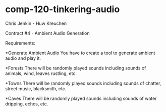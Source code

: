 # comp-120-tinkering-audio

Chris Jenkin - Huw Kreuchen

Contract #4 - Ambient Audio Generation

Requirements:

*Generate Ambient Audio
You have to create a tool to generate ambient audio and play it.

*Forests
There will be randomly played sounds including sounds of animals, wind, leaves rustling, etc.

*Towns
There will be randomly played sounds including sounds of chatter, street music, blacksmith, etc.

*Caves
There will be randomly played sounds including sounds of water dripping, echos, etc.